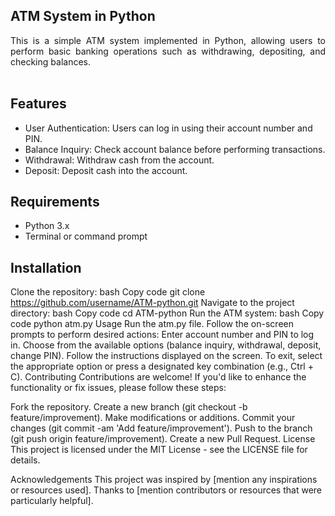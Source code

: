 ## ATM System in Python

<div align="justify"> This is a simple ATM system implemented in Python, allowing users to perform basic banking operations such as withdrawing, depositing, and checking balances. </div>   <br/>

## Features

*  User Authentication: Users can log in using their account number and PIN.
*  Balance Inquiry: Check account balance before performing transactions.
*  Withdrawal: Withdraw cash from the account.
*  Deposit: Deposit cash into the account. <br/>
 
## Requirements

* Python 3.x
* Terminal or command prompt
  
## Installation

Clone the repository:
bash
Copy code
git clone https://github.com/username/ATM-python.git
Navigate to the project directory:
bash
Copy code
cd ATM-python
Run the ATM system:
bash
Copy code
python atm.py
Usage
Run the atm.py file.
Follow the on-screen prompts to perform desired actions:
Enter account number and PIN to log in.
Choose from the available options (balance inquiry, withdrawal, deposit, change PIN).
Follow the instructions displayed on the screen.
To exit, select the appropriate option or press a designated key combination (e.g., Ctrl + C).
Contributing
Contributions are welcome! If you'd like to enhance the functionality or fix issues, please follow these steps:

Fork the repository.
Create a new branch (git checkout -b feature/improvement).
Make modifications or additions.
Commit your changes (git commit -am 'Add feature/improvement').
Push to the branch (git push origin feature/improvement).
Create a new Pull Request.
License
This project is licensed under the MIT License - see the LICENSE file for details.

Acknowledgements
This project was inspired by [mention any inspirations or resources used].
Thanks to [mention contributors or resources that were particularly helpful].



